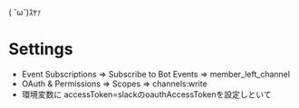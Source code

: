 ( ˘ω˘)ｽﾔｧ

Settings
=========

* Event Subscriptions => Subscribe to Bot Events => member_left_channel
* OAuth & Permissions => Scopes => channels:write
* 環境変数に accessToken=slackのoauthAccessTokenを設定しといて